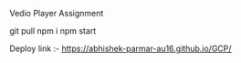Vedio Player Assignment

git pull
npm i 
npm start

Deploy link :- https://abhishek-parmar-au16.github.io/GCP/
